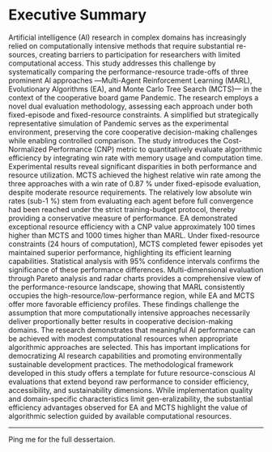 # Executive Summary

Artificial intelligence (Al) research in complex domains has increasingly relied on computationally intensive methods that require substantial re-sources, creating barriers to participation for researchers with limited computational access. This study addresses this challenge by systematically comparing the performance-resource trade-offs of three prominent Al approaches ―Multi-Agent Reinforcement Learning (MARL), Evolutionary Algorithms (EA), and Monte Carlo Tree Search (MCTS)— in the context of the cooperative board game Pandemic.
The research employs a novel dual evaluation methodology, assessing each approach under both fixed-episode and fixed-resource constraints. A simplified but strategically representative simulation of Pandemic serves as the experimental environment, preserving the core cooperative decision-making challenges while enabling controlled comparison. The study introduces the Cost-Normalized Performance (CNP) metric to quantitatively evaluate algorithmic efficiency by integrating win rate with memory usage and computation time.
Experimental results reveal significant disparities in both performance and resource utilization. MCTS achieved the highest relative win rate among the three approaches with a win rate of 0.87 % under fixed-episode evaluation, despite moderate resource requirements. The relatively low absolute win rates (sub-1 %) stem from evaluating each agent before full convergence had been reached under the strict training-budget protocol, thereby providing a conservative measure of performance. EA demonstrated exceptional resource efficiency with a CNP value approximately 100 times higher than MCTS and 1000 times higher than MARL. Under fixed-resource constraints (24 hours of computation), MCTS completed fewer episodes yet maintained superior performance, highlighting its efficient learning capabilities.
Statistical analysis with 95% confidence intervals confirms the significance of these performance differences. Multi-dimensional evaluation through Pareto analysis and radar charts provides a comprehensive view of the performance-resource landscape, showing that MARL consistently occupies the high-resource/low-performance region, while EA and MCTS offer more favorable efficiency profiles.
These findings challenge the assumption that more computationally intensive approaches necessarily deliver proportionally better results in cooperative decision-making domains. The research demonstrates that meaningful Al performance can be achieved with modest computational resources when appropriate algorithmic approaches are selected. This has important implications for democratizing Al research capabilities and promoting environmentally sustainable development practices.
The methodological framework developed in this study offers a template for future resource-conscious Al evaluations that extend beyond raw performance to consider efficiency, accessibility, and sustainability dimensions.
While implementation quality and domain-specific characteristics limit gen-eralizability, the substantial efficiency advantages observed for EA and MCTS highlight the value of algorithmic selection guided by available computational resources.

---
Ping me for the full dessertaion.
